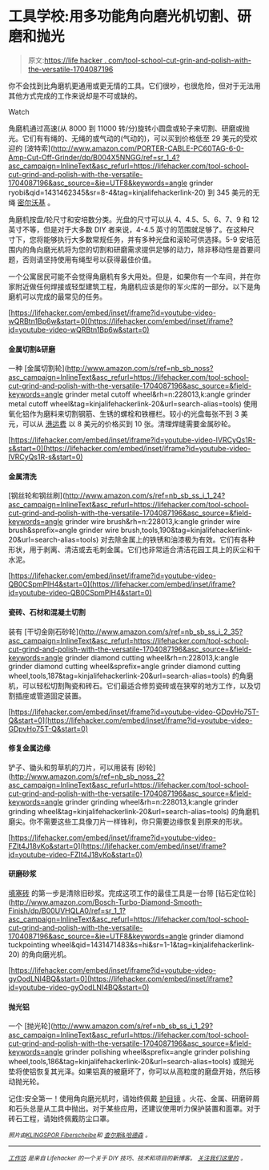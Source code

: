 # 工具学校:用多功能角向磨光机切割、研磨和抛光

> 原文:[https://life hacker . com/tool-school-cut-grin-and-polish-with-the-versatile-1704087196](https://lifehacker.com/tool-school-cut-grind-and-polish-with-the-versatile-1704087196)

你不会找到比角磨机更通用或更无情的工具。它们很吵，也很危险，但对于无法用其他方式完成的工作来说却是不可或缺的。

Watch

角磨机通过高速(从 8000 到 11000 转/分)旋转小圆盘或轮子来切割、研磨或抛光。它们有有绳的、无绳的或气动的(气动的)，可以买到价格低至 29 美元的受欢迎的 [波特索](http://www.amazon.com/PORTER-CABLE-PC60TAG-6-0-Amp-Cut-Off-Grinder/dp/B004X5NNGG/ref=sr_1_4?asc_campaign=InlineText&asc_refurl=https://lifehacker.com/tool-school-cut-grind-and-polish-with-the-versatile-1704087196&asc_source=&ie=UTF8&keywords=angle grinder ryobi&qid=1431462345&sr=8-4&tag=kinjalifehackerlink-20) 到 345 美元的无绳 [密尔沃基](http://www.amazon.com/Milwaukee-2780-21-M18-FUEL-4-1/dp/B00G0GLPB6/ref=sr_1_7?asc_campaign=InlineText&asc_refurl=https://lifehacker.com/tool-school-cut-grind-and-polish-with-the-versatile-1704087196&asc_source=&ie=UTF8&keywords=cordless&qid=1431462477&s=power-hand-tools&sr=1-7&tag=kinjalifehackerlink-20) 。

角磨机按盘/轮尺寸和安培数分类。光盘的尺寸可以从 4、4.5、5、6、7、9 和 12 英寸不等，但是对于大多数 DIY 者来说，4-4.5 英寸的范围就足够了。在这种尺寸下，您将能够执行大多数常规任务，并有多种光盘和滚轮可供选择。5-9 安培范围内的角向磨光机将为您的切割和研磨需求提供足够的动力，除非移动性是首要问题，否则请坚持使用有绳型号以获得最佳价值。

一个公寓居民可能不会觉得角磨机有多大用处。但是，如果你有一个车间，并在你家附近做任何焊接或轻型建筑工程，角磨机应该是你的军火库的一部分。以下是角磨机可以完成的最常见的任务。

 [https://lifehacker.com/embed/inset/iframe?id=youtube-video-wQRBtn1Bp6w&start=0](https://lifehacker.com/embed/inset/iframe?id=youtube-video-wQRBtn1Bp6w&start=0) 

#### **金属切割&研磨**

一种 [金属切割轮](http://www.amazon.com/s/ref=nb_sb_noss?asc_campaign=InlineText&asc_refurl=https://lifehacker.com/tool-school-cut-grind-and-polish-with-the-versatile-1704087196&asc_source=&field-keywords=angle grinder metal cutoff wheel&rh=n:228013,k:angle grinder metal cutoff wheel&tag=kinjalifehackerlink-20&url=search-alias=tools) 使用氧化铝作为磨料来切割钢筋、生锈的螺栓和铁栅栏。较小的光盘每张不到 3 美元，可以从 [港运费](http://www.harborfreight.com/pack-of-10-4-1-2-half-inch-cut-off-wheels-for-metal-45430.html) 以 8 美元的价格买到 10 张。清理焊缝需要金属砂轮。

 [https://lifehacker.com/embed/inset/iframe?id=youtube-video-lVRCyQs1R-s&start=0](https://lifehacker.com/embed/inset/iframe?id=youtube-video-lVRCyQs1R-s&start=0) 

#### 金属清洗

[钢丝轮和钢丝刷](http://www.amazon.com/s/ref=nb_sb_ss_i_1_24?asc_campaign=InlineText&asc_refurl=https://lifehacker.com/tool-school-cut-grind-and-polish-with-the-versatile-1704087196&asc_source=&field-keywords=angle grinder wire brush&rh=n:228013,k:angle grinder wire brush&sprefix=angle grinder wire brush,tools,190&tag=kinjalifehackerlink-20&url=search-alias=tools) 对去除金属上的铁锈和油漆极为有效。它们有各种形状，用于剥离、清洁或去毛刺金属。它们也非常适合清洁花园工具上的灰尘和干水泥。

 [https://lifehacker.com/embed/inset/iframe?id=youtube-video-QB0CSpmPlH4&start=0](https://lifehacker.com/embed/inset/iframe?id=youtube-video-QB0CSpmPlH4&start=0) 

#### 瓷砖、石材和混凝土切割

装有 [干切金刚石砂轮](http://www.amazon.com/s/ref=nb_sb_ss_i_2_35?asc_campaign=InlineText&asc_refurl=https://lifehacker.com/tool-school-cut-grind-and-polish-with-the-versatile-1704087196&asc_source=&field-keywords=angle grinder diamond cutting wheel&rh=n:228013,k:angle grinder diamond cutting wheel&sprefix=angle grinder diamond cutting wheel,tools,187&tag=kinjalifehackerlink-20&url=search-alias=tools) 的角磨机，可以轻松切割陶瓷和砖石。它们最适合修剪瓷砖或在狭窄的地方工作，以及切割插座或管道固定装置。

 [https://lifehacker.com/embed/inset/iframe?id=youtube-video-GDpvHo75T-Q&start=0](https://lifehacker.com/embed/inset/iframe?id=youtube-video-GDpvHo75T-Q&start=0) 

#### 修复金属边缘

铲子、锄头和剪草机的刀片，可以用装有 [砂轮](http://www.amazon.com/s/ref=nb_sb_noss_2?asc_campaign=InlineText&asc_refurl=https://lifehacker.com/tool-school-cut-grind-and-polish-with-the-versatile-1704087196&asc_source=&field-keywords=angle grinder grinding wheel&rh=n:228013,k:angle grinder grinding wheel&tag=kinjalifehackerlink-20&url=search-alias=tools) 的角磨机磨尖。你不需要这些工具像刀片一样锋利，你只需要边缘恢复到原来的形状。

 [https://lifehacker.com/embed/inset/iframe?id=youtube-video-FZlt4J18vKo&start=0](https://lifehacker.com/embed/inset/iframe?id=youtube-video-FZlt4J18vKo&start=0) 

#### 研磨砂浆

[填塞砖](http://workshop.lifehacker.com/repair-damaged-brick-with-a-chisel-and-mortar-mix-1673199188) 的第一步是清除旧砂浆。完成这项工作的最佳工具是一台带 [钻石定位轮](http://www.amazon.com/Bosch-Turbo-Diamond-Smooth-Finish/dp/B00UVHQLA0/ref=sr_1_1?asc_campaign=InlineText&asc_refurl=https://lifehacker.com/tool-school-cut-grind-and-polish-with-the-versatile-1704087196&asc_source=&ie=UTF8&keywords=angle grinder diamond tuckpointing wheel&qid=1431471483&s=hi&sr=1-1&tag=kinjalifehackerlink-20) 的角向磨光机。

 [https://lifehacker.com/embed/inset/iframe?id=youtube-video-gyOodLNI4BQ&start=0](https://lifehacker.com/embed/inset/iframe?id=youtube-video-gyOodLNI4BQ&start=0) 

#### 抛光铝

一个 [抛光轮](http://www.amazon.com/s/ref=nb_sb_ss_i_1_29?asc_campaign=InlineText&asc_refurl=https://lifehacker.com/tool-school-cut-grind-and-polish-with-the-versatile-1704087196&asc_source=&field-keywords=angle grinder polishing wheel&sprefix=angle grinder polishing wheel,tools,186&tag=kinjalifehackerlink-20&url=search-alias=tools) 或抛光垫将使铝恢复其光泽。如果铝真的被磨坏了，你可以从高粒度的磨盘开始，然后移动抛光轮。

记住:安全第一！使用角向磨光机时，请始终佩戴 [护目镜](http://workshop.lifehacker.com/the-safety-gear-every-diyer-should-have-in-their-toolbo-1686535606) 。火花、金属、研磨碎屑和石头总是从工具中抛出。对于某些应用，还建议使用听力保护装置和面罩。对于砖石工程，请始终佩戴防尘口罩。

<small>*照片由*</small>[<small>*KLINGSPOR Fiberscheibe*</small>](https://www.flickr.com/photos/klingspor/9444236382/in/photolist-foybrL-4KsWoq-bCXw2-bCXtW-bCXrN-bCXBx-bCXHU-bCXyb-bCXEx-bCXLV-9KARrw-9Ky19B-7rn9yb-7rn9KL-7rn9E3-5tvQSf-sHdZ9-55E6NF-55JhcN-8dGJMA-6GKq9C-4L561o-G1cR3-7cJKfe-7cNE5A-8BPKQt-7cNDRE-hzvbKY-ahvEsK-7cJJzr-p9d4G-Dnuuf-4VB64m-dPauiY-7cNCBq-7cND6q-8mQTXh-qUEJsD-96s7cQ-7cJJjx-8rudoC-btq54P-di4SFA-7F2M4-d7VqY-df9Fc1-9yRUpG-8tiNpd-8tiN9d-cfHybA)<small>*和*</small> [<small>*查尔斯&哈德森*</small>](http://charlesandhudson.com) <small>*。*</small>

* * *

[*<small>工作坊</small>*](http://workshop.lifehacker.com/) *<small>是来自 Lifehacker 的一个关于 DIY 技巧、技术和项目的新博客。</small>* [*<small>关注我们这里的</small>*](https://twitter.com/WorkshopLH) <small>*。*</small>